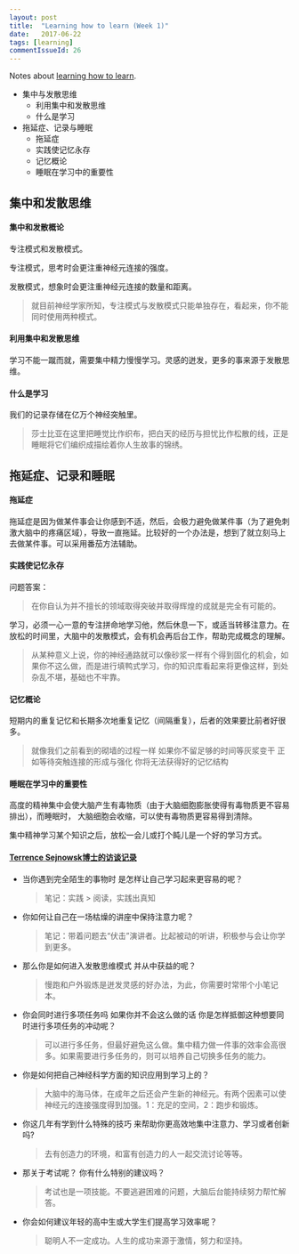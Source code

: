 ```yaml
---
layout: post
title:  "Learning how to learn (Week 1)"
date:   2017-06-22
tags: [learning]
commentIssueId: 26
---
```


Notes about [learning how to learn](https://www.coursera.org/learn/ruhe-xuexi/home/week/1).
* 集中与发散思维
  * 利用集中和发散思维
  * 什么是学习
* 拖延症、记录与睡眠
  * 拖延症
  * 实践使记忆永存
  * 记忆概论
  * 睡眠在学习中的重要性

## 集中和发散思维

#### 集中和发散概论
专注模式和发散模式。

专注模式，思考时会更注重神经元连接的强度。

发散模式，想象时会更注重神经元连接的数量和距离。

> 就目前神经学家所知，专注模式与发散模式只能单独存在，看起来，你不能同时使用两种模式。

#### 利用集中和发散思维
学习不能一蹴而就，需要集中精力慢慢学习。灵感的迸发，更多的事来源于发散思维。

#### 什么是学习
我们的记录存储在亿万个神经突触里。
> 莎士比亚在这里把睡觉比作织布，把白天的经历与担忧比作松散的线，正是睡眠将它们编织成描绘着你人生故事的锦绣。

## 拖延症、记录和睡眠

#### 拖延症
拖延症是因为做某件事会让你感到不适，然后，会极力避免做某件事（为了避免刺激大脑中的疼痛区域），导致一直拖延。比较好的一个办法是，想到了就立刻马上去做某件事。可以采用番茄方法辅助。

#### 实践使记忆永存
问题答案：
> 在你自认为并不擅长的领域取得突破并取得辉煌的成就是完全有可能的。

学习，必须一心一意的专注拼命地学习他，然后休息一下，或适当转移注意力。在放松的时间里，大脑中的发散模式，会有机会再后台工作，帮助完成概念的理解。
> 从某种意义上说，你的神经通路就可以像砂浆一样有个得到固化的机会，如果你不这么做，而是进行填鸭式学习，你的知识库看起来将更像这样，到处杂乱不堪，基础也不牢靠。

#### 记忆概论
短期内的重复记忆和长期多次地重复记忆（间隔重复），后者的效果要比前者好很多。
> 就像我们之前看到的砌墙的过程一样 如果你不留足够的时间等灰浆变干 正如等待突触连接的形成与强化 你将无法获得好的记忆结构

#### 睡眠在学习中的重要性
高度的精神集中会使大脑产生有毒物质（由于大脑细胞膨胀使得有毒物质更不容易排出），而睡眠时， 大脑细胞会收缩，可以使有毒物质更容易得到清除。

集中精神学习某个知识之后，放松一会儿或打个盹儿是一个好的学习方式。

#### [Terrence Sejnowsk博士的访谈记录](https://www.coursera.org/learn/ruhe-xuexi/lecture/MbQCI/terrence-sejnowskibo-shi-fang-tan)
* 当你遇到完全陌生的事物时 是怎样让自己学习起来更容易的呢？
  > 笔记：实践 > 阅读，实践出真知

* 你如何让自己在一场枯燥的讲座中保持注意力呢？
  > 笔记：带着问题去“伏击”演讲者。比起被动的听讲，积极参与会让你学到更多。

* 那么你是如何进入发散思维模式 并从中获益的呢？
  > 慢跑和户外锻炼是迸发灵感的好办法，为此，你需要时常带个小笔记本。

* 你会同时进行多项任务吗 如果你并不会这么做的话 你是怎样抵御这种想要同时进行多项任务的冲动呢？
  > 可以进行多任务，但最好避免这么做。集中精力做一件事的效率会高很多。如果需要进行多任务的，则可以培养自己切换多任务的能力。

* 你是如何把自己神经科学方面的知识应用到学习上的？
  > 大脑中的海马体，在成年之后还会产生新的神经元。有两个因素可以使神经元的连接强度得到加强。1：充足的空间，2：跑步和锻炼。

* 你这几年有学到什么特殊的技巧 来帮助你更高效地集中注意力、学习或者创新吗?
  > 去有创造力的环境，和富有创造力的人一起交流讨论等等。

* 那关于考试呢？ 你有什么特别的建议吗？
  > 考试也是一项技能。不要逃避困难的问题，大脑后台能持续努力帮忙解答。

* 你会如何建议年轻的高中生或大学生们提高学习效率呢？
  > 聪明人不一定成功。人生的成功来源于激情，努力和坚持。
